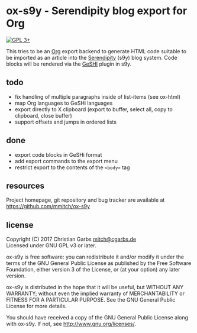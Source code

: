 ox-s9y - Serendipity blog export for Org
========================================

[![GPL 3+](https://img.shields.io/badge/license-GPL%203%2B-blue.svg)](http://www.gnu.org/licenses/gpl-3.0-standalone.html)

This tries to be an [Org](http://orgmode) export backend to generate
HTML code suitable to be imported as an article into the
[Serendipity](https://docs.s9y.org) (s9y) blog system.  Code blocks
will be rendered via the [GeSHI](http://qbnz.com/highlighter/) plugin
in s9y.

todo
----

- fix handling of multiple paragraphs inside of list-items (see ox-html)
- map Org languages to GeSHi languages
- export directly to X clipboard (export to buffer, select all, copy to
  clipboard, close buffer)
- support offsets and jumps in ordered lists

done
----

- export code blocks in GeSHi format
- add export commands to the export menu
- restrict export to the contents of the `<body>` tag

resources
---------

Project homepage, git repository and bug tracker are available at
https://github.com/mmitch/ox-s9y

license
-------

Copyright (C) 2017  Christian Garbs <mitch@cgarbs.de>  
Licensed under GNU GPL v3 or later.

ox-s9y is free software: you can redistribute it and/or modify
it under the terms of the GNU General Public License as published by
the Free Software Foundation, either version 3 of the License, or
(at your option) any later version.

ox-s9y is distributed in the hope that it will be useful,
but WITHOUT ANY WARRANTY; without even the implied warranty of
MERCHANTABILITY or FITNESS FOR A PARTICULAR PURPOSE.  See the
GNU General Public License for more details.

You should have received a copy of the GNU General Public License
along with ox-s9y.  If not, see <http://www.gnu.org/licenses/>.
